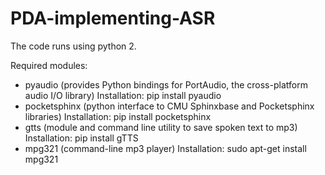 # PDA-implementing-ASR

The code runs using python 2.

Required modules:
- pyaudio (provides Python bindings for PortAudio, the cross-platform audio I/O library)
  Installation: pip install pyaudio
- pocketsphinx (python interface to CMU Sphinxbase and Pocketsphinx libraries)
  Installation: pip install pocketsphinx
- gtts (module and command line utility to save spoken text to mp3)
  Installation: pip install gTTS
- mpg321 (command-line mp3 player)
  Installation: sudo apt-get install mpg321
